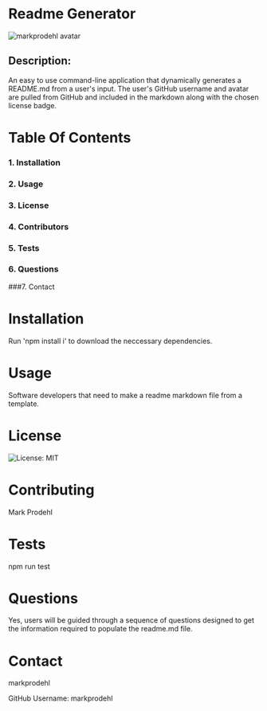 
            
 # Readme Generator 
            
 ![markprodehl avatar](https://avatars2.githubusercontent.com/u/31394631?v=4)                                    
            
 ## Description:
            
 An easy to use command-line application that dynamically generates a README.md from a user's input. The user's GitHub username and avatar are pulled from GitHub and included in the markdown along with the chosen license badge.
            
 # Table Of Contents
            
 ### 1. Installation
            
 ### 2. Usage
            
 ### 3. License
            
 ### 4. Contributors
            
 ### 5. Tests
            
 ### 6. Questions
            
 ###7. Contact
            
 # Installation
            
 Run 'npm install i' to download the neccessary dependencies.
            
 # Usage
            
 Software developers that need to make a readme markdown file from a template.
            
 # License
            
 ![License: MIT](https://img.shields.io/badge/License-MIT-blue.svg)
            
 # Contributing
            
 Mark Prodehl
            
 # Tests
            
 npm run test
            
 # Questions
            
 Yes, users will be guided through a sequence of questions designed to get the information required to populate the readme.md file.
            
 # Contact
            
 markprodehl           
            
 GitHub Username: markprodehl                               
            